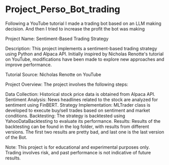 # Project_Perso_Bot_trading
Following a YouTube tutorial I made a trading bot based on an LLM making decision. And then I tried to increase the profit the bot was making


Project Name: Sentiment-Based Trading Strategy

Description:
This project implements a sentiment-based trading strategy using Python and Alpaca API. Initially inspired by Nicholas Renotte's tutorial on YouTube, modifications have been made to explore new approaches and improve performance.

Tutorial Source: Nicholas Renotte on YouTube

Project Overview:
The project involves the following steps:

Data Collection: Historical stock price data is obtained from Alpaca API.
Sentiment Analysis: News headlines related to the stock are analyzed for sentiment using FinBERT.
Strategy Implementation: MLTrader class is developed to execute buy/sell trades based on sentiment and market conditions.
Backtesting: The strategy is backtested using YahooDataBacktesting to evaluate its performance.
Results:
Results of the backtesting can be found in the log folder, with results from different versions. The first two results are pretty bad, and last one is the last version of the Bot.

Note: This project is for educational and experimental purposes only. Trading involves risk, and past performance is not indicative of future results.
